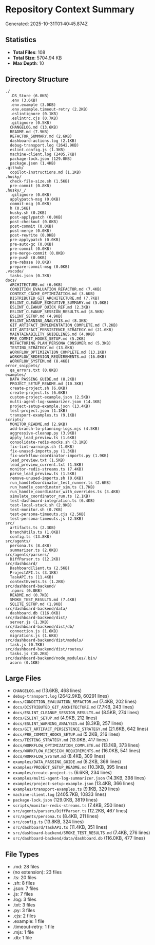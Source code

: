 # Repository Context Summary

Generated: 2025-10-31T01:40:45.874Z

## Statistics

- **Total Files**: 108
- **Total Size**: 5704.94 KB
- **Max Depth**: 10

## Directory Structure

```
./
  .DS_Store (6.0KB)
  .env (3.6KB)
  .env.example (3.0KB)
  .env.example.timeout-retry (2.2KB)
  .eslintignore (0.1KB)
  .eslintrc.cjs (0.7KB)
  .gitignore (0.5KB)
  CHANGELOG.md (13.6KB)
  README.md (7.9KB)
  REFACTOR_SUMMARY.md (2.6KB)
  dashboard-actions.log (2.1KB)
  debug-transport.log (2642.9KB)
  eslint.config.js (1.3KB)
  machine-client.log (2405.7KB)
  package-lock.json (129.0KB)
  package.json (1.4KB)
.github/
  copilot-instructions.md (1.1KB)
.husky/
  check-file-size.sh (1.5KB)
  pre-commit (0.8KB)
.husky/_/
  .gitignore (0.0KB)
  applypatch-msg (0.0KB)
  commit-msg (0.0KB)
  h (0.5KB)
  husky.sh (0.2KB)
  post-applypatch (0.0KB)
  post-checkout (0.0KB)
  post-commit (0.0KB)
  post-merge (0.0KB)
  post-rewrite (0.0KB)
  pre-applypatch (0.0KB)
  pre-auto-gc (0.0KB)
  pre-commit (0.0KB)
  pre-merge-commit (0.0KB)
  pre-push (0.0KB)
  pre-rebase (0.0KB)
  prepare-commit-msg (0.0KB)
.vscode/
  tasks.json (0.7KB)
docs/
  ARCHITECTURE.md (6.0KB)
  CONDITION_EVALUATION_REFACTOR.md (7.4KB)
  CONTEXT_CACHE_OPTIMIZATION.md (3.6KB)
  DISTRIBUTED_GIT_ARCHITECTURE.md (7.7KB)
  ESLINT_CLEANUP_EXECUTIVE_SUMMARY.md (5.0KB)
  ESLINT_CLEANUP_QUICK_REF.md (2.3KB)
  ESLINT_CLEANUP_SESSION_RESULTS.md (8.5KB)
  ESLINT_SETUP.md (4.9KB)
  ESLINT_WARNING_ANALYSIS.md (8.3KB)
  GIT_ARTIFACT_IMPLEMENTATION_COMPLETE.md (7.2KB)
  GIT_ARTIFACT_PERSISTENCE_STRATEGY.md (21.6KB)
  MAINTAINABILITY_GUIDELINES.md (4.0KB)
  PRE_COMMIT_HOOKS_SETUP.md (5.2KB)
  REFACTORING_PLAN_PERSONA_CONSUMER.md (5.3KB)
  TESTING_STRATEGY.md (13.0KB)
  WORKFLOW_OPTIMIZATION_COMPLETE.md (13.1KB)
  WORKFLOW_REDESIGN_REQUIREMENTS.md (16.0KB)
  WORKFLOW_SYSTEM.md (8.4KB)
error_snippets/
  qa_errors.txt (0.8KB)
examples/
  DATA_PASSING_GUIDE.md (8.2KB)
  PROJECT_SETUP_README.md (10.3KB)
  create-project.sh (6.0KB)
  create-project.ts (6.6KB)
  custom-project-example.json (2.5KB)
  multi-agent-log-summarizer.json (14.3KB)
  project-setup-example.json (13.4KB)
  test-project.json (1.1KB)
  transport-examples.ts (9.1KB)
scripts/
  MONITOR_README.md (2.9KB)
  add-branch-to-planning-logs.mjs (4.5KB)
  aggressive-cleanup.py (3.9KB)
  apply_lead_preview.ts (1.6KB)
  consolidate-redis-mocks.sh (3.1KB)
  fix-lint-warnings.sh (1.0KB)
  fix-unused-imports.py (1.3KB)
  fix-workflow-coordinator-imports.py (1.9KB)
  lead_preview.txt (1.5KB)
  lead_preview_current.txt (1.5KB)
  monitor-redis-streams.ts (7.4KB)
  parse_lead_preview.ts (1.5KB)
  remove-unused-imports.sh (0.6KB)
  run_handleCoordinator_test_runner.ts (2.6KB)
  run_handle_coordinator_sim.ts (1.7KB)
  run_handle_coordinator_with_overrides.ts (3.4KB)
  simulate_coordinator_run.ts (2.1KB)
  test-dashboard-integration.ts (6.4KB)
  test-local-stack.sh (2.9KB)
  test-monitor.sh (0.7KB)
  test-persona-timeouts.cjs (2.5KB)
  test-persona-timeouts.js (2.5KB)
src/
  artifacts.ts (2.3KB)
  branchUtils.ts (1.0KB)
  config.ts (13.8KB)
src/agents/
  persona.ts (8.4KB)
  summarizer.ts (2.0KB)
src/agents/parsers/
  DiffParser.ts (12.2KB)
src/dashboard/
  DashboardClient.ts (2.5KB)
  ProjectAPI.ts (3.1KB)
  TaskAPI.ts (11.4KB)
  contextEvents.ts (1.2KB)
src/dashboard-backend/
  .npmrc (0.0KB)
  README.md (0.7KB)
  SMOKE_TEST_RESULTS.md (7.4KB)
  SQLITE_SETUP.md (1.9KB)
src/dashboard-backend/data/
  dashboard.db (116.0KB)
src/dashboard-backend/dist/
  server.js (1.3KB)
src/dashboard-backend/dist/db/
  connection.js (1.6KB)
  migrations.js (1.6KB)
src/dashboard-backend/dist/models/
  task.js (0.7KB)
src/dashboard-backend/dist/routes/
  tasks.js (10.2KB)
src/dashboard-backend/node_modules/.bin/
  acorn (0.1KB)
```

## Large Files

- `CHANGELOG.md` (13.6KB, 468 lines)
- `debug-transport.log` (2642.9KB, 60291 lines)
- `docs/CONDITION_EVALUATION_REFACTOR.md` (7.4KB, 202 lines)
- `docs/DISTRIBUTED_GIT_ARCHITECTURE.md` (7.7KB, 243 lines)
- `docs/ESLINT_CLEANUP_SESSION_RESULTS.md` (8.5KB, 274 lines)
- `docs/ESLINT_SETUP.md` (4.9KB, 212 lines)
- `docs/ESLINT_WARNING_ANALYSIS.md` (8.3KB, 257 lines)
- `docs/GIT_ARTIFACT_PERSISTENCE_STRATEGY.md` (21.6KB, 642 lines)
- `docs/PRE_COMMIT_HOOKS_SETUP.md` (5.2KB, 216 lines)
- `docs/TESTING_STRATEGY.md` (13.0KB, 417 lines)
- `docs/WORKFLOW_OPTIMIZATION_COMPLETE.md` (13.1KB, 373 lines)
- `docs/WORKFLOW_REDESIGN_REQUIREMENTS.md` (16.0KB, 541 lines)
- `docs/WORKFLOW_SYSTEM.md` (8.4KB, 309 lines)
- `examples/DATA_PASSING_GUIDE.md` (8.2KB, 369 lines)
- `examples/PROJECT_SETUP_README.md` (10.3KB, 395 lines)
- `examples/create-project.ts` (6.6KB, 234 lines)
- `examples/multi-agent-log-summarizer.json` (14.3KB, 398 lines)
- `examples/project-setup-example.json` (13.4KB, 366 lines)
- `examples/transport-examples.ts` (9.1KB, 329 lines)
- `machine-client.log` (2405.7KB, 10833 lines)
- `package-lock.json` (129.0KB, 3819 lines)
- `scripts/monitor-redis-streams.ts` (7.4KB, 250 lines)
- `src/agents/parsers/DiffParser.ts` (12.2KB, 467 lines)
- `src/agents/persona.ts` (8.4KB, 211 lines)
- `src/config.ts` (13.8KB, 324 lines)
- `src/dashboard/TaskAPI.ts` (11.4KB, 351 lines)
- `src/dashboard-backend/SMOKE_TEST_RESULTS.md` (7.4KB, 276 lines)
- `src/dashboard-backend/data/dashboard.db` (116.0KB, 477 lines)

## File Types

- .md: 28 files
- (no extension): 23 files
- .ts: 20 files
- .sh: 8 files
- .json: 7 files
- .js: 7 files
- .log: 3 files
- .txt: 3 files
- .py: 3 files
- .cjs: 2 files
- .example: 1 file
- .timeout-retry: 1 file
- .mjs: 1 file
- .db: 1 file
